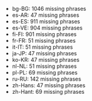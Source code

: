 - bg-BG: 1046 missing phrases
- es-AR: 47 missing phrases
- es-ES: 911 missing phrases
- es-VE: 904 missing phrases
- fi-FI: 901 missing phrases
- fr-FR: 51 missing phrases
- it-IT: 51 missing phrases
- ja-JP: 47 missing phrases
- ko-KR: 47 missing phrases
- nl-NL: 51 missing phrases
- pl-PL: 69 missing phrases
- ru-RU: 142 missing phrases
- zh-Hans: 47 missing phrases
- zh-Hant: 69 missing phrases
